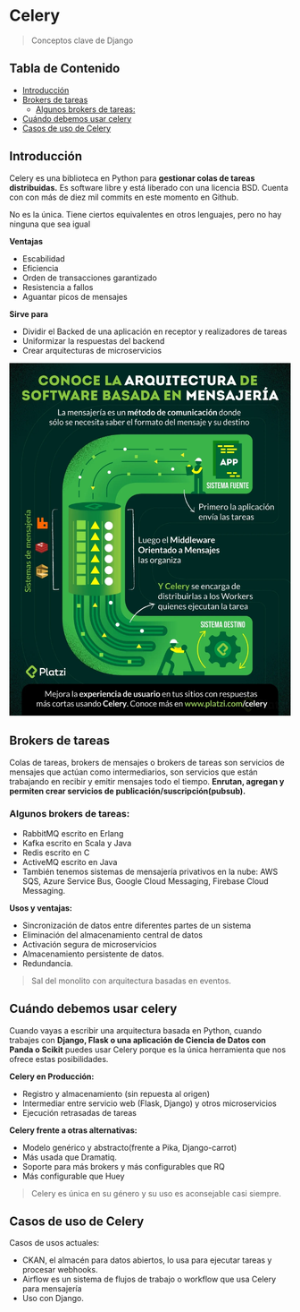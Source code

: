 # Celery <!-- omit in toc -->

> Conceptos clave de Django

## Tabla de Contenido<!-- omit in toc -->
- [Introducción](#introducción)
- [Brokers de tareas](#brokers-de-tareas)
  - [Algunos brokers de tareas:](#algunos-brokers-de-tareas)
- [Cuándo debemos usar celery](#cuándo-debemos-usar-celery)
- [Casos de uso de Celery](#casos-de-uso-de-celery)

## Introducción

Celery es una biblioteca en Python para **gestionar colas de tareas distribuidas.** Es software libre y está liberado con una licencia BSD. Cuenta con con más de diez mil commits en este momento en Github.

No es la única. Tiene ciertos equivalentes en otros lenguajes, pero no hay ninguna que sea igual

**Ventajas**

* Escabilidad
* Eficiencia
* Orden de transacciones garantizado
* Resistencia a fallos
* Aguantar picos de mensajes

**Sirve para**

* Dividir el Backed de una aplicación en receptor y realizadores de tareas
* Uniformizar la respuestas del backend
* Crear arquitecturas de microservicios

<div align="center">
  <img src="img/celery.webp">
</div>

## Brokers de tareas

Colas de tareas, brokers de mensajes o brokers de tareas son servicios de mensajes que actúan como intermediarios, son servicios que están trabajando en recibir y emitir mensajes todo el tiempo. **Enrutan, agregan y permiten crear servicios de publicación/suscripción(pubsub).**

### Algunos brokers de tareas:

* RabbitMQ escrito en Erlang
* Kafka escrito en Scala y Java
* Redis escrito en C
* ActiveMQ escrito en Java
* También tenemos sistemas de mensajería privativos en la nube: AWS SQS, Azure Service Bus, Google Cloud Messaging, Firebase Cloud Messaging.

**Usos y ventajas:**

* Sincronización de datos entre diferentes partes de un sistema
* Eliminación del almacenamiento central de datos
* Activación segura de microservicios
* Almacenamiento persistente de datos.
* Redundancia.

> Sal del monolito con arquitectura basadas en eventos.

## Cuándo debemos usar celery

Cuando vayas a escribir una arquitectura basada en Python, cuando trabajes con **Django, Flask o una aplicación de Ciencia de Datos con Panda o Scikit** puedes usar Celery porque es la única herramienta que nos ofrece estas posibilidades.

**Celery en Producción:**

* Registro y almacenamiento (sin repuesta al origen)
* Intermediar entre servicio web (Flask, Django) y otros microservicios
* Ejecución retrasadas de tareas

**Celery frente a otras alternativas:**

* Modelo genérico y abstracto(frente a Pika, Django-carrot)
* Más usada que Dramatiq.
* Soporte para más brokers y más configurables que RQ
* Más configurable que Huey

> Celery es única en su género y su uso es aconsejable casi siempre.

## Casos de uso de Celery

Casos de usos actuales:

* CKAN, el almacén para datos abiertos, lo usa para ejecutar tareas y procesar webhooks.
* Airflow es un sistema de flujos de trabajo o workflow que usa Celery para mensajería
* Uso con Django.